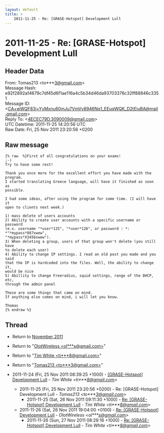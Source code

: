 ```yaml
---
layout: default
title: >
    2011-11-25 - Re: [GRASE-Hotspot] Development Lull
---
```


# 2011-11-25 - Re: [GRASE-Hotspot] Development Lull

## Header Data

From: Tomas213 \<to***3@gmail.com\><br>
Message Hash: e92f2892a14679c7df45d6f1ae116a4c5b34d46da93703376c32ff88846c3351<br>
Message ID: \<CA+wWQF83j+YyMxnu60mJu7VmVy8946Nq1_EEuqWQK_D2tEjuBA@mail.gmail.com\><br>
Reply To: \<4ECEC79D.3090009@gmail.com\><br>
UTC Datetime: 2011-11-25 14:20:56 UTC<br>
Raw Date: Fri, 25 Nov 2011 23:20:56 +0200<br>

## Raw message

```
{% raw  %}First of all congratulations on your exams!
;-)
Try to have some rest!

Thank you once more for the excellent effort you have made with the program.
I started translating Greece language, will have it finished as soon as
possible.

I had some ideas, after using the program for some time. (I will have it
open to clients next week.)

1) mass delete of users accounts
2) Ability to create user accounts with a specific username or password
(e.x. username "*user*125", "*user*126", or password : *: *"*mypass*887xwew",
"*mypass*X3456xwew").
3) When deleting a group, users of that group won't delete (you still have
to delete each user)
4) Ability to change IP settings. I read an old post you made and you said
that the IP is hardcoded into the files. Well, the ability to change it,
would be nice
5) Abillity to change Freeradius, squid settings, range of the DHCP, etc,
through the admin panel

These are some things that came on mind.
If anything else comes on mind, i will let you know.

Thomas
{% endraw %}
```

## Thread

+ Return to [November 2011](/archive/2011/11)

+ Return to "[OlotWireless <ol***s<span>@</span>gmail.com>](/authors/ol___s_at_gmail_com)"
+ Return to "[Tim White <ti***8<span>@</span>gmail.com>](/authors/ti___8_at_gmail_com)"
+ Return to "[Tomas213 <to***3<span>@</span>gmail.com>](/authors/to___3_at_gmail_com)"

+ 2011-11-24 (Fri, 25 Nov 2011 08:39:25 +1000) - [[GRASE-Hotspot] Development Lull](/archive/2011/11/4395abf7cbbb19c9448a7474fe9756840d8533cd1ef6ebbaf7a21ca737c915de) - _Tim White \<ti***8@gmail.com\>_
  + 2011-11-25 (Fri, 25 Nov 2011 23:20:56 +0200) - Re: [GRASE-Hotspot] Development Lull - _Tomas213 \<to***3@gmail.com\>_
    + 2011-11-25 (Sat, 26 Nov 2011 09:11:30 +1000) - [Re: [GRASE-Hotspot] Development Lull](/archive/2011/11/dbe5eb998b6ad7b3e7f0b8d99868d7129ab8bdb3872c42e0c217344cf0fd8c5a) - _Tim White \<ti***8@gmail.com\>_
  + 2011-11-26 (Sat, 26 Nov 2011 19:04:00 +0100) - [Re: [GRASE-Hotspot] Development Lull](/archive/2011/11/162a1a8871b016d28e787f31235aff5e8ff39b1490f4e91a62ce2c90b1cccfca) - _OlotWireless \<ol***s@gmail.com\>_
    + 2011-11-26 (Sun, 27 Nov 2011 08:28:16 +1000) - [Re: [GRASE-Hotspot] Development Lull](/archive/2011/11/cc33e17ceb81ace3df2ecfdc95a2c199decde37f5eb27086b599bb7b5af961f9) - _Tim White \<ti***8@gmail.com\>_

